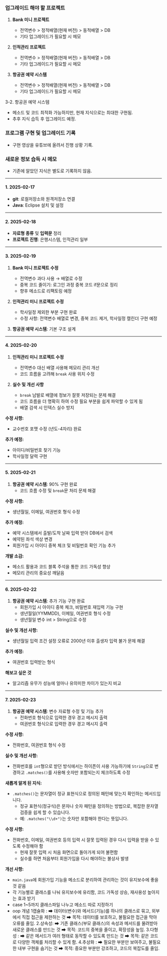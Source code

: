 ### 업그레이드 해야 할 프로젝트
1. **Bank 미니 프로젝트**  
   - 전역변수 > 정적배열(현재 버전) > 동적배열 > DB  
   - 기타 업그레이드가 필요할 시 메모

2. **인적관리 프로젝트**  
   - 전역변수 > 정적배열(현재 버전) > 동적배열 > DB  
   - 기타 업그레이드가 필요할 시 메모

3. **항공권 예약 시스템**  
   - 전역변수 > 정적배열(현재 버전) > 동적배열 > DB  
   - 기타 업그레이드가 필요할 시 메모

3-2. 항공권 예약 시스템  
- 메소드 및 코드 최적화 가능하지만, 현재 지식으로는 최대한 구현됨.  
- 추후 지식 습득 후 업그레이드 예정.

### 프로그램 구현 및 업그레이드 기록
- 구현 영상을 유튜브에 올려서 진행 상황 기록.

### 새로운 정보 습득 시 메모
- 기존에 알았던 지식은 별도로 기록하지 않음.

---

#### 1. 2025-02-17
- **git**: 로컬저장소와 원격저장소 연결
- **Java**: Eclipse 설치 및 설정

---

#### 2. 2025-02-18
- **자료형 종류** 및 **입력문** 정리
- **프로젝트 진행**: 은행시스템, 인적관리 일부

---

#### 3. 2025-02-19
1. **Bank 미니 프로젝트 수정**  
   - 전역변수 과다 사용 → 배열로 수정  
   - 중복 코드 줄이기: 로그인 과정 중복 코드 if문으로 정리  
   - 향후 메소드로 리팩토링 예정

2. **인적관리 미니 프로젝트 수정**  
   - 학사일정 제외한 부분 구현 완료  
   - 수정 사항: 전역변수 배열로 변경, 중복 코드 제거, 학사일정 캘린더 구현 예정

3. **항공권 예약 시스템**: 기본 구조 설계

---

#### 4. 2025-02-20
1. **인적관리 미니 프로젝트 수정**  
   - 전역변수 대신 배열 사용해 메모리 관리 개선  
   - 코드 흐름을 고려해 `break` 사용 위치 수정

2. **실수 및 개선 사항**  
   - `break` 남발로 배열에 정보가 잘못 저장되는 문제 해결  
   - 코드 흐름을 더 명확히 하여 수정 필요 부분을 쉽게 파악할 수 있게 됨  
   - 배열 검색 시 인덱스 실수 방지

**수정 사항:**
- 교수번호 포맷 수정 (년도-4자리) 완료

**추가 예정:**
- 아이디/비밀번호 찾기 기능  
- 학사일정 달력 구현

---

#### 5. 2025-02-21
1. **항공권 예약 시스템**: 90% 구현 완료  
   - 코드 흐름 수정 및 `break`문 처리 문제 해결

**수정 사항:**
- 생년월일, 이메일, 여권번호 형식 수정

**추가 예정:**
- 예약 시스템에서 출발/도착 날짜 입력 받아 DB에서 검색  
- 예약된 좌석 색상 변경  
- 회원가입 시 아이디 중복 체크 및 비밀번호 확인 기능 추가

**개발 소감:**
- 메소드 활용과 코드 블록 주석을 통한 코드 가독성 향상  
- 메모리 관리의 중요성 깨달음

---

#### 6. 2025-02-22
1. **항공권 예약 시스템**: 추가 기능 구현 완료  
   - 회원가입 시 아이디 중복 체크, 비밀번호 재입력 기능 구현  
   - 생년월일(YYMMDD), 이메일, 여권번호 형식 수정
   - 생년월일 변수 int > String으로 수정

**실수 및 개선 사항:**
- 생년월일 입력 조건 설정 오류로 2000년 이후 출생자 입력 불가 문제 해결

**추가 예정:**
- 여권번호 입력받는 형식

**해보고 싶은 것**
- 알고리즘 유무가 성능에 얼마나 유의미한 차이가 있는지 비교

---

#### 7. 2025-02-23
1. **항공권 예약 시스템**: 변수 자료형 수정 및 기능 추가  
   - 전화번호 형식으로 입력한 경우 경고 메시지 출력  
   - 여권번호 형식으로 입력한 경우 경고 메시지 출력

**수정 사항:**
- 전화번호, 여권번호 형식 수정

**실수 및 개선 사항:**
- 전화번호를 `int`형으로 받던 방식에서는 하이픈이 사용 가능하기에 `String`으로 변경하고 `.matches()`를 사용해 숫자만 포함되는지 체크하도록 수정

**새롭게 알게 된 지식:**
- `.matches()`는 문자열이 정규 표현식으로 정의된 패턴에 맞는지 확인하는 메서드입니다.  
   - 정규 표현식(정규식)은 문자나 숫자 패턴을 정의하는 방법으로, 복잡한 문자열 검증을 쉽게 할 수 있습니다.  
   - 예: `.matches("\\d+")`는 숫자만 포함해야 한다는 뜻입니다.

**수정 사항:**
- 전화번호, 이메일, 여권번호 등의 입력 시 잘못 입력된 경우 다시 입력을 받을 수 있도록 수정해야 함  
   - 현재 잘못 입력 시 처음 화면으로 돌아가게 되어 불편함  
   - 실수를 하면 처음부터 회원가입을 다시 해야하는 불상사 발생

**개선 사항:**
- `main.java`에 회원가입 기능을 메소드로 분리하여 관리하는 것이 유지보수에 좋을 것 같음
- 각 기능별로 클래스를 나눠 유지보수에 유리함, 코드 가독성 상승, 재사용성 높아지는 효과 받기
- case 1~5까지 클래스파일 나누고 메소드 따로 지정하기
- oop 개념 
   1캡슐화 : ➡ 데이터(변수)와 메서드(기능)를 하나의 클래스로 묶고, 외부에서 직접 접근을 제한하는 것
➡ 목적: 데이터를 보호하고, 불필요한 접근을 막아 오류를 줄임.
   2.상속성: ➡ 기존 클래스(부모 클래스)의 속성과 메서드를 물려받아 새로운 클래스를 만드는 것
➡ 목적: 코드의 중복을 줄이고, 확장성을 높임.
   3.다형성 : ➡ 같은 메서드가 여러 형태로 동작할 수 있도록 만드는 것
➡ 목적: 같은 코드로 다양한 객체를 처리할 수 있게 함.
   4.추상화 : ➡ 필요한 부분만 보여주고, 불필요한 내부 구현을 숨기는 것
➡ 목적: 중요한 부분만 강조하고, 코드의 복잡도를 줄임.
